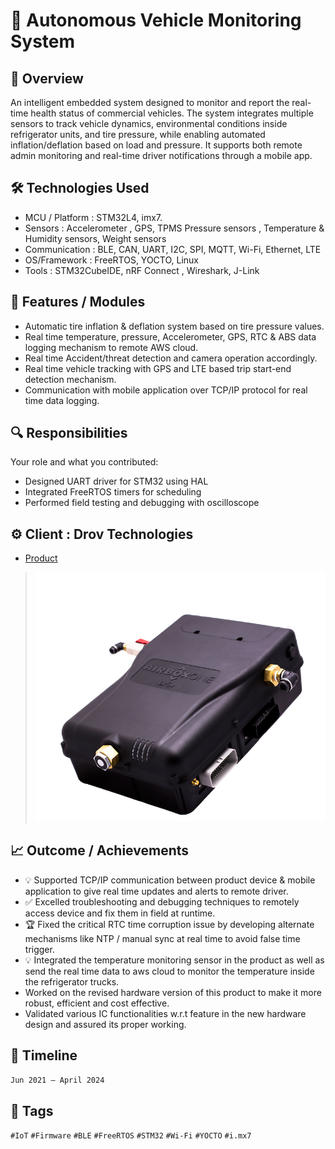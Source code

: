 # 🚀 Autonomous Vehicle Monitoring System

## 📌 Overview

An intelligent embedded system designed to monitor and report the real-time health status of commercial vehicles. The system integrates multiple sensors to track vehicle dynamics, environmental conditions inside refrigerator units, and tire pressure, while enabling automated inflation/deflation based on load and pressure. It supports both remote admin monitoring and real-time driver notifications through a mobile app.

## 🛠️ Technologies Used

- MCU / Platform : STM32L4, imx7.
- Sensors : Accelerometer , GPS, TPMS Pressure sensors , Temperature & Humidity sensors, Weight sensors 
- Communication : BLE, CAN, UART, I2C, SPI, MQTT, Wi-Fi, Ethernet, LTE
- OS/Framework : FreeRTOS, YOCTO, Linux
- Tools : STM32CubeIDE, nRF Connect , Wireshark, J-Link 

## 🧩 Features / Modules

- Automatic tire inflation & deflation system based on tire pressure values.
- Real time temperature, pressure, Accelerometer, GPS, RTC & ABS data logging mechanism to remote AWS cloud.
- Real time Accident/threat detection and camera operation accordingly.
- Real time vehicle tracking with GPS and LTE based trip start-end detection mechanism.
- Communication with mobile application over TCP/IP protocol for real time data logging.

## 🔍 Responsibilities

Your role and what you contributed:
- Designed UART driver for STM32 using HAL
- Integrated FreeRTOS timers for scheduling
- Performed field testing and debugging with oscilloscope

## ⚙️ Client : Drov Technologies 

- [Product](https://www.drovtechnologies.com/products/airboxone)

> ![Block Diagram](../Assets/AirBoxOne_Product.png)

## 📈 Outcome / Achievements

- 💡 Supported TCP/IP communication between product device & mobile application to give real time updates and alerts to remote driver.
- ✅ Excelled troubleshooting and debugging techniques to remotely access device and fix them in field at runtime.
- 🏆 Fixed the critical RTC time corruption issue by developing alternate mechanisms like NTP / manual sync at real time to avoid false time trigger.
- 💡 Integrated the temperature monitoring sensor in the product as well as send the real time data to aws cloud to monitor the temperature inside the refrigerator trucks.
- Worked on the revised hardware version of this product to make it more robust, efficient and cost effective.
- Validated various IC functionalities w.r.t feature in the new hardware design and assured its proper working. 

## 📅 Timeline

`Jun 2021 – April 2024`

## 🔖 Tags

`#IoT` `#Firmware` `#BLE` `#FreeRTOS` `#STM32` `#Wi-Fi` `#YOCTO` `#i.mx7`

